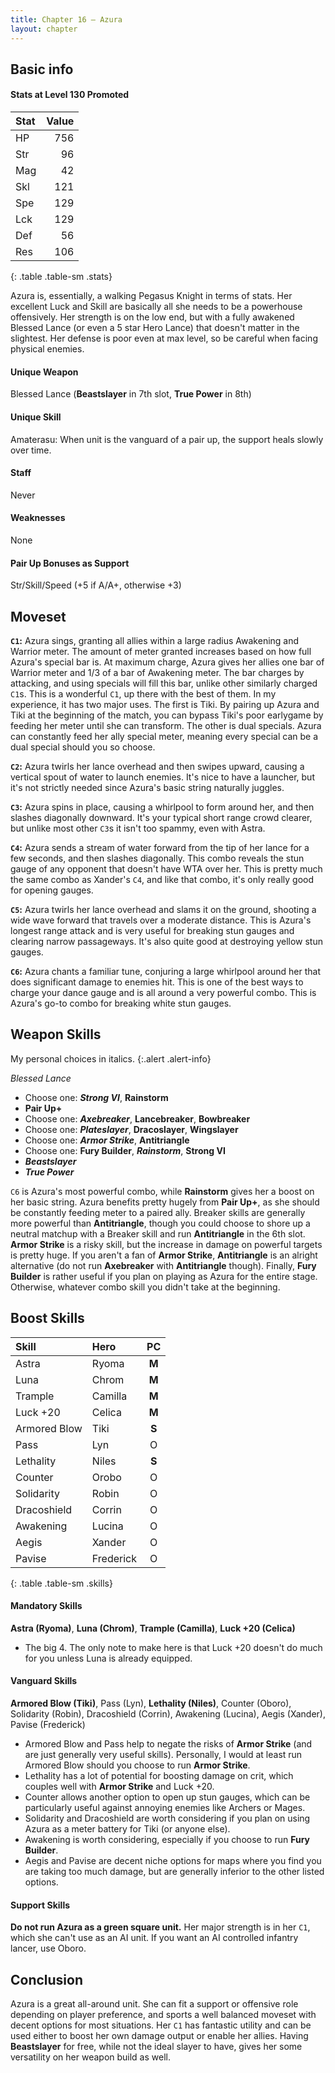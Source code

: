 ```yaml
---
title: Chapter 16 — Azura
layout: chapter
---
```


## Basic info

#### Stats at Level 130 Promoted

| Stat | Value |
| :--- | ----: |
| HP   |   756 |
| Str  |    96 |
| Mag  |    42 |
| Skl  |   121 |
| Spe  |   129 |
| Lck  |   129 |
| Def  |    56 |
| Res  |   106 |
{: .table .table-sm .stats}

Azura is, essentially, a walking Pegasus Knight in terms of stats. Her excellent Luck and Skill are basically all she needs to be a powerhouse offensively. Her strength is on the low end, but with a fully awakened Blessed Lance (or even a 5 star Hero Lance) that doesn't matter in the slightest. Her defense is poor even at max level, so be careful when facing physical enemies.

#### Unique Weapon

Blessed Lance (**Beastslayer** in 7th slot, **True Power** in 8th)

#### Unique Skill

Amaterasu: When unit is the vanguard of a pair up, the support heals slowly over time.

#### Staff

Never

#### Weaknesses

None

#### Pair Up Bonuses as Support

Str/Skill/Speed (+5 if A/A+, otherwise +3)

## Moveset

**`C1`:** Azura sings, granting all allies within a large radius Awakening and Warrior meter. The amount of meter granted increases based on how full Azura's special bar is. At maximum charge, Azura gives her allies one bar of Warrior meter and 1/3 of a bar of Awakening meter. The bar charges by attacking, and using specials will fill this bar, unlike other similarly charged `C1`s. This is a wonderful `C1`, up there with the best of them. In my experience, it has two major uses. The first is Tiki. By pairing up Azura and Tiki at the beginning of the match, you can bypass Tiki's poor earlygame by feeding her meter until she can transform. The other is dual specials. Azura can constantly feed her ally special meter, meaning every special can be a dual special should you so choose.

**`C2`:** Azura twirls her lance overhead and then swipes upward, causing a vertical spout of water to launch enemies. It's nice to have a launcher, but it's not strictly needed since Azura's basic string naturally juggles.

**`C3`:** Azura spins in place, causing a whirlpool to form around her, and then slashes diagonally downward. It's your typical short range crowd clearer, but unlike most other `C3`s it isn't too spammy, even with Astra.

**`C4`:** Azura sends a stream of water forward from the tip of her lance for a few seconds, and then slashes diagonally. This combo reveals the stun gauge of any opponent that doesn't have WTA over her. This is pretty much the same combo as Xander's `C4`, and like that combo, it's only really good for opening gauges.

**`C5`:** Azura twirls her lance overhead and slams it on the ground, shooting a wide wave forward that travels over a moderate distance. This is Azura's longest range attack and is very useful for breaking stun gauges and clearing narrow passageways. It's also quite good at destroying yellow stun gauges.

**`C6`:** Azura chants a familiar tune, conjuring a large whirlpool around her that does significant damage to enemies hit. This is one of the best ways to charge your dance gauge and is all around a very powerful combo. This is Azura's go-to combo for breaking white stun gauges.

## Weapon Skills

My personal choices in italics.
{:.alert .alert-info}

_Blessed Lance_

- Choose one: _**Strong VI**_, **Rainstorm**
- **Pair Up+**
- Choose one: _**Axebreaker**_, **Lancebreaker**, **Bowbreaker**
- Choose one: _**Plateslayer**_, **Dracoslayer**, **Wingslayer**
- Choose one: _**Armor Strike**_, **Antitriangle**
- Choose one: **Fury Builder**, _**Rainstorm**_, **Strong VI**
- _**Beastslayer**_
- _**True Power**_

`C6` is Azura's most powerful combo, while **Rainstorm** gives her a boost on her basic string. Azura benefits pretty hugely from **Pair Up+**, as she should be constantly feeding meter to a paired ally. Breaker skills are generally more powerful than **Antitriangle**, though you could choose to shore up a neutral matchup with a Breaker skill and run **Antitriangle** in the 6th slot. **Armor Strike** is a risky skill, but the increase in damage on powerful targets is pretty huge. If you aren't a fan of **Armor Strike**, **Antitriangle** is an alright alternative (do not run **Axebreaker** with **Antitriangle** though). Finally, **Fury Builder** is rather useful if you plan on playing as Azura for the entire stage. Otherwise, whatever combo skill you didn't take at the beginning.

## Boost Skills

| Skill          | Hero        |  PC   |
| :------------- | :---------- | :---: |
| Astra          | Ryoma       | **M** |
| Luna           | Chrom       | **M** |
| Trample        | Camilla     | **M** |
| Luck +20       | Celica      | **M** |
| Armored Blow   | Tiki        | **S** |
| Pass           | Lyn         |   O   |
| Lethality      | Niles       | **S** |
| Counter        | Orobo       |   O   |
| Solidarity     | Robin       |   O   |
| Dracoshield    | Corrin      |   O   |
| Awakening      | Lucina      |   O   |
| Aegis          | Xander      |   O   |
| Pavise         | Frederick   |   O   |
{: .table .table-sm .skills}

#### Mandatory Skills

**Astra (Ryoma)**, **Luna (Chrom)**, **Trample (Camilla)**, **Luck +20 (Celica)**

- The big 4. The only note to make here is that Luck +20 doesn't do much for you unless Luna is already equipped.

#### Vanguard Skills

**Armored Blow (Tiki)**, Pass (Lyn), **Lethality (Niles)**, Counter (Oboro), Solidarity (Robin), Dracoshield (Corrin), Awakening (Lucina), Aegis (Xander), Pavise (Frederick)

- Armored Blow and Pass help to negate the risks of **Armor Strike** (and are just generally very useful skills). Personally, I would at least run Armored Blow should you choose to run **Armor Strike**.
- Lethality has a lot of potential for boosting damage on crit, which couples well with **Armor Strike** and Luck +20.
- Counter allows another option to open up stun gauges, which can be particularly useful against annoying enemies like Archers or Mages.
- Solidarity and Dracoshield are worth considering if you plan on using Azura as a meter battery for Tiki (or anyone else).
- Awakening is worth considering, especially if you choose to run **Fury Builder**.
- Aegis and Pavise are decent niche options for maps where you find you are taking too much damage, but are generally inferior to the other listed options.

#### Support Skills

**Do not run Azura as a green square unit.** Her major strength is in her `C1`, which she can't use as an AI unit. If you want an AI controlled infantry lancer, use Oboro.

## Conclusion

Azura is a great all-around unit. She can fit a support or offensive role depending on player preference, and sports a well balanced moveset with decent options for most situations. Her `C1` has fantastic utility and can be used either to boost her own damage output or enable her allies. Having **Beastslayer** for free, while not the ideal slayer to have, gives her some versatility on her weapon build as well.

